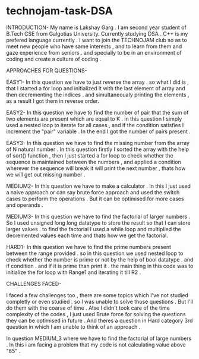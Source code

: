# technojam-task-DSA

INTRODUCTION-
My name is Lakshay Garg . I am second year student of B.Tech CSE from Galgotias University. Currently studying DSA . C++ is my prefered language currently . I want to join the TECHNOJAM club so as to meet new people who have same interests , and to learn from them and gaze experience from seniors . and specially to be in an environment of coding and create a culture of coding .



APPROACHES FOR QUESTIONS-

EASY1- 
In this question we have to just reverse the array . so what I did is , that I started a for loop and initialized it with the last element of array and then decrementing the indices . and simultaneoualy printing the elements , as a result I got them in reverse order.

EASY2-
In this question we have to find the number of pair that the sum of two elements are present which are equal to K . 
in this question I simply used a nested loop to iterate for all cases , and if the condition satisfies I increment the "pair" variable . In the end I got the number of pairs present .

EASY3-
In this question we have to find the missing number from the array of N natural number . In this question firstly I sorted the array with the help of sort() function , then I just started a for loop to check whether the sequence is maintained between the numbers , and applied a condition wherever the sequence will break it will print the next number , thats how we will get out missing number .

MEDIUM2-
In this question we have to make a calculator . In this I just used a naive approach or can say brute force approach and used the switch cases to perform the operations .
But it can be optimised for more cases and operands .

MEDIUM3-
In this question we have to find the factorial of larger numbers . So I used unsigned long long datatype to store the result so that I can store larger values . 
to find the factorial I used a while loop and multiplied the decremented values each time and thats how we get the factorial.

HARD1- 
In this question we have to find the prime numbers present between the range provided .
so in this question we used nested loop to check whether the number is prime or not by the help of bool datatype . and if condition . and if it is prime than print it . the main thing in this code was to initialize the for loop with Range1 and iterating it till R2 . 



CHALLENGES FACED-

I faced a few challenges too , there are some topics which I've not studied completly or even studied . so I was unable to solve those questions . But I'll do them with the coarse of time .
Alse I didn't took care of the time complexity of the codes , I just used Brute force for solving the questions
they can be optimised in future . 
And theres a question in Hard category 3rd question in which I am unable to think of an approach .

In question MEDIUM_3 where we have to find the factorial of large numbers . In this i am facing a problem that my code is not calculating value above "65" .
